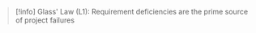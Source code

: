 ---
---

> [!info] Glass' Law (L1): Requirement deficiencies are the prime source of project failures